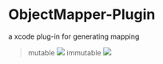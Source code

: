 # ObjectMapper-Plugin
a xcode plug-in for generating mapping

> mutable
![](https://github.com/liyanhuadev/ObjectMapper-Plugin/raw/master/images/mutable.gif)
> immutable
![](https://github.com/liyanhuadev/ObjectMapper-Plugin/raw/master/images/immutable.gif)
